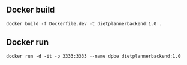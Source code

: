 ## Docker build

    docker build -f Dockerfile.dev -t dietplannerbackend:1.0 .

## Docker run

    docker run -d -it -p 3333:3333 --name dpbe dietplannerbackend:1.0
